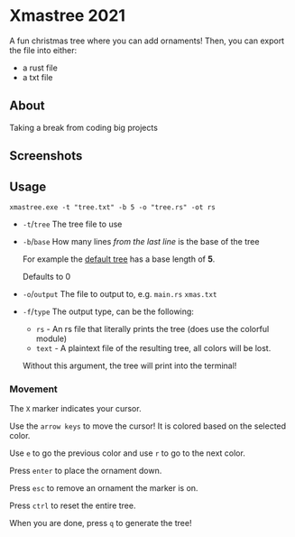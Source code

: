 # Xmastree 2021
A fun christmas tree where you can add ornaments! Then, you can export the file into either:
- a rust file
- a txt file

## About
Taking a break from coding big projects

## Screenshots

## Usage
```
xmastree.exe -t "tree.txt" -b 5 -o "tree.rs" -ot rs
```

* `-t`/`tree` The tree file to use
* `-b`/`base` How many lines *from the last line* is the base of the tree
    
    For example the [default tree](./src/tree.txt) has a base length of **5**.

    Defaults to 0

* `-o`/`output` The file to output to, e.g. `main.rs` `xmas.txt`
* `-f`/`type` The output type, can be the following:
    * `rs` - An rs file that literally prints the tree (does use the colorful module)
    * `text` - A plaintext file of the resulting tree, all colors will be lost.

    Without this argument, the tree will print into the terminal!

### Movement
The `X` marker indicates your cursor. 

Use the `arrow keys` to move the cursor! It is colored based on the selected color.

Use `e` to go the previous color and use `r` to go to the next color.

Press `enter` to place the ornament down.

Press `esc` to remove an ornament the marker is on.

Press `ctrl` to reset the entire tree.

When you are done, press `q` to generate the tree!